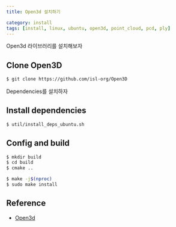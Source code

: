 ```yaml
---
title: Open3d 설치하기

category: install
tags: [install, linux, ubuntu, open3d, point_cloud, pcd, ply]
---
```


Open3d 라이브러리를 설치해보자 <br/>

## Clone Open3D
~~~bash
$ git clone https://github.com/isl-org/Open3D
~~~

Dependencies를 설치하자 <br/>

## Install dependencies
~~~bash
$ util/install_deps_ubuntu.sh
~~~

## Config and build

~~~bash
$ mkdir build
$ cd build
$ cmake ..
~~~

~~~bash
$ make -j$(nproc)
$ sudo make install
~~~

## Reference
* [Open3d](http://www.open3d.org/docs/release/compilation.html#install-dependencies)